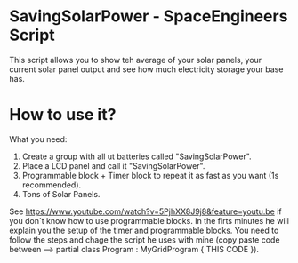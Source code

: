 # SavingSolarPower - SpaceEngineers Script
This script allows you to show teh average of your solar panels, your current solar panel output and see how much electricity storage your base has.
# How to use it?
What you need:
  1. Create a group with all ut batteries called "SavingSolarPower".
  2. Place a LCD panel and call it "SavingSolarPower".
  3. Programmable block + Timer block to repeat it as fast as you want (1s recommended).
  4. Tons of Solar Panels.
  
See https://www.youtube.com/watch?v=5PjhXX8J9j8&feature=youtu.be if you don´t know how to use programmable blocks. In the firts minutes he will explain you the setup of the timer and programmable blocks. You need to follow the steps and chage the script he uses with mine (copy paste code between --> partial class Program : MyGridProgram { THIS CODE }).
